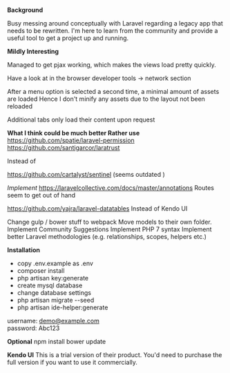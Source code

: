 **Background**

Busy messing around conceptually with Laravel regarding a legacy app that needs to be rewritten.
I'm here to learn from the community and provide a useful tool to get a project up and running.

**Mildly Interesting**

Managed to get pjax working, which makes the views load pretty quickly.

Have a look at in the browser developer tools -> network section

After a menu option is selected a second time, a minimal amount of assets are loaded Hence I don't minify any assets due to the layout not been reloaded

Additional tabs only load their content upon request

**What I think could be much better Rather use**
https://github.com/spatie/laravel-permission
https://github.com/santigarcor/laratrust

Instead of

https://github.com/cartalyst/sentinel (seems outdated )

*Implement*
https://laravelcollective.com/docs/master/annotations
Routes seem to get out of hand

https://github.com/yajra/laravel-datatables
Instead of Kendo UI

Change gulp / bower stuff to webpack
Move models to their own folder.
Implement Community Suggestions Implement PHP 7 syntax Implement better Laravel methodologies (e.g. relationships, scopes, helpers etc.)

**Installation**
 - copy .env.example as .env 
 - composer install 
 - php artisan key:generate
 - create mysql database
 - change database settings 
 - php artisan migrate --seed
 - php artisan ide-helper:generate

username: demo@example.com  
password: Abc123

**Optional**
npm install 
bower update

**Kendo UI** 
This is a trial version of their product.
You'd need to purchase the full version if you want to use it commercially.